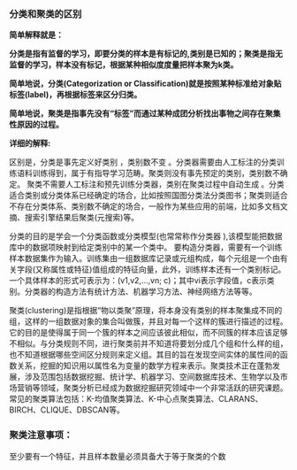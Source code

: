 ### 分类和聚类的区别

__简单解释就是：__

__分类是指有监督的学习，即要分类的样本是有标记的,类别是已知的；聚类是指无监督的学习，样本没有标记，根据某种相似度度量把样本聚为k类。__

__简单地说，分类(Categorization or Classification)就是按照某种标准给对象贴标签(label)，再根据标签来区分归类。__

__简单地说，聚类是指事先没有“标签”而通过某种成团分析找出事物之间存在聚集性原因的过程。__

__详细的解释:__


区别是，分类是事先定义好类别 ，类别数不变 。分类器需要由人工标注的分类训练语料训练得到，属于有指导学习范畴。聚类则没有事先预定的类别，类别数不确定。 聚类不需要人工标注和预先训练分类器，类别在聚类过程中自动生成 。分类适合类别或分类体系已经确定的场合，比如按照国图分类法分类图书；聚类则适合不存在分类体系、类别数不确定的场合，一般作为某些应用的前端，比如多文档文摘、搜索引擎结果后聚类(元搜索)等。

分类的目的是学会一个分类函数或分类模型(也常常称作分类器 ),该模型能把数据库中的数据项映射到给定类别中的某一个类中。 要构造分类器，需要有一个训练样本数据集作为输入。训练集由一组数据库记录或元组构成，每个元组是一个由有关字段(又称属性或特征)值组成的特征向量，此外，训练样本还有一个类别标记。一个具体样本的形式可表示为：(v1,v2,...,vn; c)；其中vi表示字段值，c表示类别。分类器的构造方法有统计方法、机器学习方法、神经网络方法等等。

聚类(clustering)是指根据“物以类聚”原理，将本身没有类别的样本聚集成不同的组，这样的一组数据对象的集合叫做簇，并且对每一个这样的簇进行描述的过程。它的目的是使得属于同一个簇的样本之间应该彼此相似，而不同簇的样本应该足够不相似。与分类规则不同，进行聚类前并不知道将要划分成几个组和什么样的组，也不知道根据哪些空间区分规则来定义组。其目的旨在发现空间实体的属性间的函数关系，挖掘的知识用以属性名为变量的数学方程来表示。聚类技术正在蓬勃发展，涉及范围包括数据挖掘、统计学、机器学习、空间数据库技术、生物学以及市场营销等领域，聚类分析已经成为数据挖掘研究领域中一个非常活跃的研究课题。常见的聚类算法包括：K-均值聚类算法、K-中心点聚类算法、CLARANS、 BIRCH、CLIQUE、DBSCAN等。

### 聚类注意事项：

至少要有一个特征，并且样本数量必须具备大于等于聚类的个数
